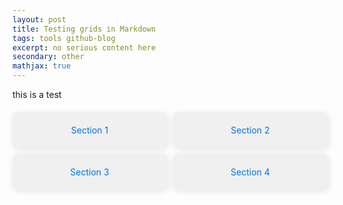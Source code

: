 ```yaml
---
layout: post
title: Testing grids in Markdown
tags: tools github-blog
excerpt: no serious content here
secondary: other
mathjax: true
---
```


this is a test


<html lang="en">
<head>
    <style>
        .grid-container {
            display: grid;
            grid-template-columns: 1fr 1fr;
            gap: 10px;
            margin: 20px 0;
        }
        .grid-item {
            background-color: #f0f0f0;
            padding: 20px;
            text-align: center;
            border-radius: 8px;
            box-shadow: 2px 2px 12px rgba(0, 0, 0, 0.1);
        }
        a {
            text-decoration: none;
            color: #0073e6;
        }
        a:hover {
            text-decoration: underline;
        }
    </style>
</head>
<body>

<div class="grid-container">
    <div class="grid-item">
        <a href="https://your-link1.com">Section 1</a>
    </div>
    <div class="grid-item">
        <a href="https://your-link2.com">Section 2</a>
    </div>
    <div class="grid-item">
        <a href="https://your-link3.com">Section 3</a>
    </div>
    <div class="grid-item">
        <a href="https://your-link4.com">Section 4</a>
    </div>
</div>

</body>
</html>
